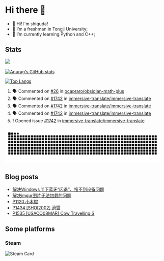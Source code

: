 # Hi there 👋

- 👋 Hi! I'm shiquda!
- 📖 I’m a freshman in Tongji University;
- 🌱 I’m currently learning Python and C++;

## Stats

![](https://komarev.com/ghpvc/?username=shiquda)

[![Anurag's GitHub stats](https://github-readme-stats.vercel.app/api?username=shiquda&theme=vue-dark&show_icons=true)](https://github.com/anuraghazra/github-readme-stats)

[![Top Langs](https://github-readme-stats.vercel.app/api/top-langs/?username=shiquda&theme=vue-dark&show_icons=true&hide=SCSS)](https://github.com/anuraghazra/github-readme-stats)

<!--START_SECTION:activity-->
1. 🗣 Commented on [#26](https://github.com/ocapraro/obsidian-math-plus/issues/26#issuecomment-2132235818) in [ocapraro/obsidian-math-plus](https://github.com/ocapraro/obsidian-math-plus)
2. 🗣 Commented on [#1742](https://github.com/immersive-translate/immersive-translate/issues/1742#issuecomment-2130730061) in [immersive-translate/immersive-translate](https://github.com/immersive-translate/immersive-translate)
3. 🗣 Commented on [#1742](https://github.com/immersive-translate/immersive-translate/issues/1742#issuecomment-2130705592) in [immersive-translate/immersive-translate](https://github.com/immersive-translate/immersive-translate)
4. 🗣 Commented on [#1742](https://github.com/immersive-translate/immersive-translate/issues/1742#issuecomment-2130693816) in [immersive-translate/immersive-translate](https://github.com/immersive-translate/immersive-translate)
5. ❗ Opened issue [#1742](https://github.com/immersive-translate/immersive-translate/issues/1742) in [immersive-translate/immersive-translate](https://github.com/immersive-translate/immersive-translate)
<!--END_SECTION:activity-->

<picture>
  <source media="(prefers-color-scheme: dark)" srcset="https://raw.githubusercontent.com/shiquda/shiquda/output/github-contribution-grid-snake-dark.svg">
  <source media="(prefers-color-scheme: light)" srcset="https://raw.githubusercontent.com/shiquda/shiquda/output/github-contribution-grid-snake.svg">
  <img alt="github contribution grid snake animation" src="https://raw.githubusercontent.com/shiquda/shiquda/output/github-contribution-grid-snake.svg">
</picture>

## Blog posts
<!-- BLOG-POST-LIST:START -->
- [解决Windows 11下蓝牙“闪退”、搜不到设备问题](https://shiquda.link/solve-annoying-bluetooth-problem-on-windows-11)
- [解决imgur图片无法加载的问题](https://shiquda.link/load-imgur-images)
- [P1120 小木棍](https://shiquda.link/P1120)
- [P1434 [SHOI2002] 滑雪](https://shiquda.link/articles/2024/05/28/1716902917595.html)
- [P1535 [USACO08MAR] Cow Travelling S](https://shiquda.link/P1535)
<!-- BLOG-POST-LIST:END -->

## Some platforms

### Steam

![Steam Card](https://card.yuy1n.io/card/76561199045221076/tokyonight,en,bg-FF0000-0033FF,games)

<!--
**shiquda/shiquda** is a ✨ _special_ ✨ repository because its `README.md` (this file) appears on your GitHub profile.

Here are some ideas to get you started:

- 🔭 I’m currently working on ...
- 🌱 I’m currently learning ...
- 👯 I’m looking to collaborate on ...
- 🤔 I’m looking for help with ...
- 💬 Ask me about ...
- 📫 How to reach me: ...
- 😄 Pronouns: ...
- ⚡ Fun fact: ...
-->

